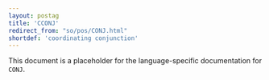 ```yaml
---
layout: postag
title: 'CCONJ'
redirect_from: "so/pos/CONJ.html"
shortdef: 'coordinating conjunction'
---
```


This document is a placeholder for the language-specific documentation
for `CONJ`.
